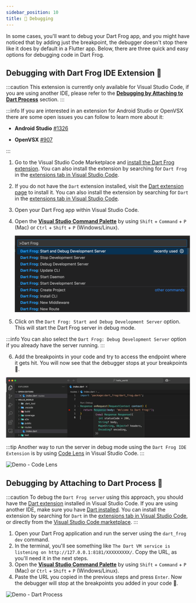 ```yaml
---
sidebar_position: 10
title: 🐛 Debugging
---
```


In some cases, you'll want to debug your Dart Frog app, and you might have noticed that by adding just the breakpoint, the debugger doesn't stop there like it does by default in a Flutter app.
Below, there are three quick and easy options for debugging code in Dart Frog.

## Debugging with Dart Frog IDE Extension 🐸

:::caution
This extension is currently only available for Visual Studio Code, if you are using another IDE, please refer to the [**Debugging by Attaching to Dart Process**](#debugging-by-attaching-to-dart-process-) section.
:::

:::info
If you are interested in an extension for Android Studio or OpenVSX there are some open issues you can follow to learn more about it:

- **Android Studio** [#1326](https://github.com/VeryGoodOpenSource/dart_frog/issues/1326)

- **OpenVSX** [#907](https://github.com/VeryGoodOpenSource/dart_frog/issues/907)

:::

1. Go to the Visual Studio Code Marketplace and [install the Dart Frog extension](https://marketplace.visualstudio.com/items?itemName=VeryGoodVentures.dart-frog). You can also install the extension by searching for `Dart Frog` in the [extensions tab in Visual Studio Code](https://code.visualstudio.com/docs/editor/extension-marketplace#_browse-for-extensions).
2. If you do not have the `Dart` extension installed, visit the [Dart extension page](https://marketplace.visualstudio.com/items?itemName=Dart-Code.dart-code) to install it. You can also install the extension by searching for `Dart` in the [extensions tab in Visual Studio Code](https://code.visualstudio.com/docs/editor/extension-marketplace#_browse-for-extensions).
3. Open your Dart Frog app within Visual Studio Code.
4. Open the [**Visual Studio Command Palette**](https://code.visualstudio.com/api/ux-guidelines/command-palette) by using `Shift` + `Command` + `P` (Mac) or `Ctrl` + `Shift` + `P` (Windows/Linux).

   ![Dart Frog Extension Options](../../static/img/dart_frog_extension_options.png)

5. Click on the `Dart Frog: Start and Debug Development Server` option. This will start the Dart Frog server in debug mode.

:::info
You can also select the `Dart Frog: Debug Development Server` option if you already have the server running.
:::

6. Add the breakpoints in your code and try to access the endpoint where it gets hit. You will now see that the debugger stops at your breakpoints 🎉.

![Demo - Dart Frog Extension](../../static/img/debugging_with_extension.gif)

:::tip
Another way to run the server in debug mode using the `Dart Frog IDE Extension` is by using [Code Lens](https://code.visualstudio.com/blogs/2017/02/12/code-lens-roundup) in Visual Studio Code.
:::

![Demo - Code Lens](../../static/img/debugging_code_lens.gif)

## Debugging by Attaching to Dart Process 🎯

:::caution
To debug the `Dart Frog server` using this approach, you should have the [Dart extension](https://marketplace.visualstudio.com/items?itemName=Dart-Code.dart-code) installed in Visual Studio Code. If you are using another IDE, make sure you have [Dart installed](https://dart.dev/get-dart).
You can install the extension by searching for `Dart` in the [extensions tab in Visual Studio Code](https://code.visualstudio.com/docs/editor/extension-marketplace#_browse-for-extensions), or directly from the [Visual Studio Code marketplace](https://marketplace.visualstudio.com/items?itemName=Dart-Code.dart-code).
:::

1. Open your Dart Frog application and run the server using the `dart_frog dev` command.
2. In the terminal, you'll see something like `The Dart VM service is listening on http://127.0.0.1:8181/XXXXXXXXX/`. Copy the URL, as you'll need it in the next steps.
3. Open the [**Visual Studio Command Palette**](https://code.visualstudio.com/api/ux-guidelines/command-palette) by using `Shift` + `Command` + `P` (Mac) or `Ctrl` + `Shift` + `P` (Windows/Linux).
4. Paste the URL you copied in the previous steps and press `Enter`. Now the debugger will stop at the breakpoints you added in your code 🎉.

![Demo - Dart Process](../../static/img/debugging_with_dart_process.gif)
